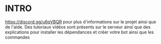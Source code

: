 # INTRO
  https://discord.gg/u6qVBQR pour plus d'informations sur le projet ainsi que de l'aide.
  Des tutoriaux vidéos sont présents sur le serveur ainsi que des explications pour installer les dépendances et créer votre bot ainsi que les commandes
